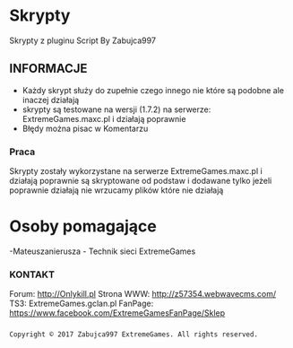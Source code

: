 # Skrypty
Skrypty z pluginu Script By Zabujca997

## INFORMACJE

- Każdy skrypt służy do zupełnie czego innego nie które są podobne ale inaczej działają
- skrypty są testowane na wersji (1.7.2) na serwerze: ExtremeGames.maxc.pl i działają poprawnie
- Błędy można pisac w Komentarzu

### Praca
Skrypty zostały wykorzystane na serwerze ExtremeGames.maxc.pl i działają poprawnie są skryptowane od podstaw i dodawane tylko jeżeli poprawnie działają nie wrzucamy plików które nie działają 

# Osoby pomagające
-Mateuszanierusza - Technik sieci ExtremeGames

### KONTAKT

Forum: http://Onlykill.pl
Strona WWW: http://z57354.webwavecms.com/
TS3: ExtremeGames.gclan.pl
FanPage: https://www.facebook.com/ExtremeGamesFanPage/Sklep 
###
```
Copyright © 2017 Zabujca997 ExtremeGames. All rights reserved.
```
